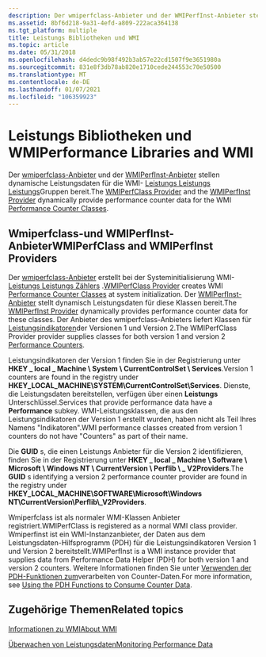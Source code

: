 ```yaml
---
description: Der wmiperfclass-Anbieter und der WMIPerfInst-Anbieter stellen dynamische Leistungsdaten für die WMI-Leistungs Leistungs Leistungsgruppen bereit.
ms.assetid: 8bf6d218-9a31-4efd-a809-222aca364138
ms.tgt_platform: multiple
title: Leistungs Bibliotheken und WMI
ms.topic: article
ms.date: 05/31/2018
ms.openlocfilehash: d4dedc9b98f492b3ab57e22cd1507f9e3651980a
ms.sourcegitcommit: 831e8f3db78ab820e1710cede244553c70e50500
ms.translationtype: MT
ms.contentlocale: de-DE
ms.lasthandoff: 01/07/2021
ms.locfileid: "106359923"
---
```

# <a name="performance-libraries-and-wmi"></a><span data-ttu-id="7230c-103">Leistungs Bibliotheken und WMI</span><span class="sxs-lookup"><span data-stu-id="7230c-103">Performance Libraries and WMI</span></span>

<span data-ttu-id="7230c-104">Der [wmiperfclass-Anbieter](wmiperfclass-provider.md) und der [WMIPerfInst-Anbieter](wmiperfinst-provider.md) stellen dynamische Leistungsdaten für die WMI- [Leistungs Leistungs Leistungs](/windows/desktop/CIMWin32Prov/performance-counter-classes)Gruppen bereit.</span><span class="sxs-lookup"><span data-stu-id="7230c-104">The [WMIPerfClass Provider](wmiperfclass-provider.md) and the [WMIPerfInst Provider](wmiperfinst-provider.md) dynamically provide performance counter data for the WMI [Performance Counter Classes](/windows/desktop/CIMWin32Prov/performance-counter-classes).</span></span>

## <a name="wmiperfclass-and-wmiperfinst-providers"></a><span data-ttu-id="7230c-105">Wmiperfclass-und WMIPerfInst-Anbieter</span><span class="sxs-lookup"><span data-stu-id="7230c-105">WMIPerfClass and WMIPerfInst Providers</span></span>

<span data-ttu-id="7230c-106">Der [wmiperfclass-Anbieter](wmiperfclass-provider.md) erstellt bei der Systeminitialisierung WMI- [Leistungs Leistungs Zählers](/windows/desktop/CIMWin32Prov/performance-counter-classes) .</span><span class="sxs-lookup"><span data-stu-id="7230c-106">[WMIPerfClass Provider](wmiperfclass-provider.md) creates WMI [Performance Counter Classes](/windows/desktop/CIMWin32Prov/performance-counter-classes) at system initialization.</span></span> <span data-ttu-id="7230c-107">Der [WMIPerfInst-Anbieter](wmiperfinst-provider.md) stellt dynamisch Leistungsdaten für diese Klassen bereit.</span><span class="sxs-lookup"><span data-stu-id="7230c-107">The [WMIPerfInst Provider](wmiperfinst-provider.md) dynamically provides performance counter data for these classes.</span></span> <span data-ttu-id="7230c-108">Der Anbieter des wmiperfclass-Anbieters liefert Klassen für [Leistungsindikatoren](/windows/desktop/PerfCtrs/performance-counters-portal)der Versionen 1 und Version 2.</span><span class="sxs-lookup"><span data-stu-id="7230c-108">The WMIPerfClass Provider provider supplies classes for both version 1 and version 2 [Performance Counters](/windows/desktop/PerfCtrs/performance-counters-portal).</span></span>

<span data-ttu-id="7230c-109">Leistungsindikatoren der Version 1 finden Sie in der Registrierung unter **HKEY \_ local \_ Machine \\ System \\ CurrentControlSet \\ Services**.</span><span class="sxs-lookup"><span data-stu-id="7230c-109">Version 1 counters are found in the registry under **HKEY\_LOCAL\_MACHINE\\SYSTEM\\CurrentControlSet\\Services**.</span></span> <span data-ttu-id="7230c-110">Dienste, die Leistungsdaten bereitstellen, verfügen über einen **Leistungs** Unterschlüssel.</span><span class="sxs-lookup"><span data-stu-id="7230c-110">Services that provide performance data have a **Performance** subkey.</span></span> <span data-ttu-id="7230c-111">WMI-Leistungsklassen, die aus den Leistungsindikatoren der Version 1 erstellt wurden, haben nicht als Teil Ihres Namens "Indikatoren".</span><span class="sxs-lookup"><span data-stu-id="7230c-111">WMI performance classes created from version 1 counters do not have "Counters" as part of their name.</span></span>

<span data-ttu-id="7230c-112">Die **GUID** s, die einen Leistungs Anbieter für die Version 2 identifizieren, finden Sie in der Registrierung unter **HKEY \_ local \_ Machine \\ Software \\ Microsoft \\ Windows NT \\ CurrentVersion \\ Perflib \\ \_ V2Providers**.</span><span class="sxs-lookup"><span data-stu-id="7230c-112">The **GUID** s identifying a version 2 performance counter provider are found in the registry under **HKEY\_LOCAL\_MACHINE\\SOFTWARE\\Microsoft\\Windows NT\\CurrentVersion\\Perflib\\\_V2Providers**.</span></span>

<span data-ttu-id="7230c-113">Wmiperfclass ist als normaler WMI-Klassen Anbieter registriert.</span><span class="sxs-lookup"><span data-stu-id="7230c-113">WMIPerfClass is registered as a normal WMI class provider.</span></span> <span data-ttu-id="7230c-114">Wmiperfinst ist ein WMI-Instanzanbieter, der Daten aus dem Leistungsdaten-Hilfsprogramm (PDH) für die Leistungsindikatoren Version 1 und Version 2 bereitstellt.</span><span class="sxs-lookup"><span data-stu-id="7230c-114">WMIPerfInst is a WMI instance provider that supplies data from Performance Data Helper (PDH) for both version 1 and version 2 counters.</span></span> <span data-ttu-id="7230c-115">Weitere Informationen finden Sie unter [Verwenden der PDH-Funktionen zum](/windows/desktop/PerfCtrs/using-the-pdh-functions-to-consume-counter-data)verarbeiten von Counter-Daten.</span><span class="sxs-lookup"><span data-stu-id="7230c-115">For more information, see [Using the PDH Functions to Consume Counter Data](/windows/desktop/PerfCtrs/using-the-pdh-functions-to-consume-counter-data).</span></span>

## <a name="related-topics"></a><span data-ttu-id="7230c-116">Zugehörige Themen</span><span class="sxs-lookup"><span data-stu-id="7230c-116">Related topics</span></span>

<dl> <dt>

[<span data-ttu-id="7230c-117">Informationen zu WMI</span><span class="sxs-lookup"><span data-stu-id="7230c-117">About WMI</span></span>](about-wmi.md)
</dt> <dt>

[<span data-ttu-id="7230c-118">Überwachen von Leistungsdaten</span><span class="sxs-lookup"><span data-stu-id="7230c-118">Monitoring Performance Data</span></span>](monitoring-performance-data.md)
</dt> </dl>

 

 
